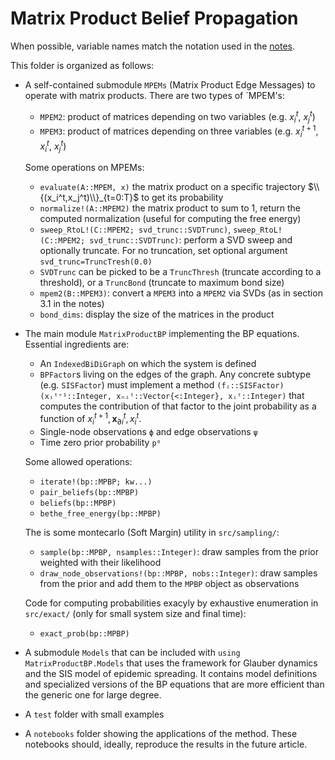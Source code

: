 # Matrix Product Belief Propagation

When possible, variable names match the notation used in the [notes](https://www.overleaf.com/read/cjtftmgvyxkt).

This folder is organized as follows:
- A self-contained submodule `MPEMs` (Matrix Product Edge Messages) to operate with matrix products. 
There are two types of `MPEM's:
    - `MPEM2`: product of matrices depending on two variables (e.g. $x_i^t$, $x_j^t$)
    - `MPEM3`: product of matrices depending on three variables (e.g. $x_i^{t+1}$, $x_i^t$, $x_j^t$)
    
    Some operations on MPEMs:
    - `evaluate(A::MPEM, x)` the matrix product on a specific trajectory $\\{(x_i^t,x_j^t)\\}_{t=0:T}$ to get its probability
    - `normalize!(A::MPEM2)` the matrix product to sum to 1, return the computed normalization (useful for computing the free energy)
    - `sweep_RtoL!(C::MPEM2; svd_trunc::SVDTrunc)`, `sweep_RtoL!(C::MPEM2; svd_trunc::SVDTrunc)`: perform a SVD sweep and optionally truncate. For no truncation, set optional argument `svd_trunc=TruncTresh(0.0)`
    - `SVDTrunc` can be picked to be a `TruncThresh` (truncate according to a threshold), or a `TruncBond` (truncate to maximum bond size)
    - `mpem2(B::MPEM3)`: convert a `MPEM3` into a `MPEM2` via SVDs (as in section 3.1 in the notes)
    - `bond_dims`: display the size of the matrices in the product

- The main module `MatrixProductBP` implementing the BP equations.
    Essential ingredients are:
    - An `IndexedBiDiGraph` on which the system is defined
    - `BPFactor`s living on the edges of the graph. Any concrete subtype (e.g. `SISFactor`) must implement a method `(fᵢ::SISFactor)(xᵢᵗ⁺¹::Integer, xₙᵢᵗ::Vector{<:Integer}, xᵢᵗ::Integer)` that computes the contribution of that factor to the joint probability as a function of $x_i^{t+1},\boldsymbol{x}_{\partial i}^{t}, x_i^{t}$.
    - Single-node observations `ϕ` and edge observations `ψ`
    - Time zero prior probability `p⁰`
    
    Some allowed operations:
    - `iterate!(bp::MPBP; kw...)`
    - `pair_beliefs(bp::MPBP)`
    - `beliefs(bp::MPBP)`
    - `bethe_free_energy(bp::MPBP)`
    
    The is some montecarlo (Soft Margin) utility in `src/sampling/`:
    - `sample(bp::MPBP, nsamples::Integer)`: draw samples from the prior weighted with their likelihood
    - `draw_node_observations!(bp::MPBP, nobs::Integer)`: draw samples from the prior and add them to the `MPBP` object as observations
    
    Code for computing probabilities exacyly by exhaustive enumeration in `src/exact/` (only for small system size and final time):
    - `exact_prob(bp::MPBP)`
    
- A submodule `Models` that can be included with `using MatrixProductBP.Models` that uses the framework for Glauber dynamics and the SIS model of epidemic spreading.
It contains model definitions and specialized versions of the BP equations that are more efficient than the generic one for large degree.

- A `test` folder with small examples 

- A `notebooks` folder showing the applications of the method. These notebooks should, ideally, reproduce the results in the future article.
 
